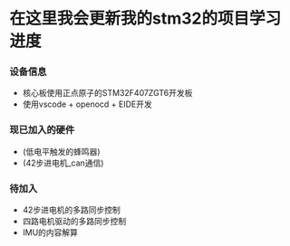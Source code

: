 # 在这里我会更新我的stm32的项目学习进度

### 设备信息
* 核心板使用正点原子的STM32F407ZGT6开发板
* 使用vscode + openocd + EIDE开发

### 现已加入的硬件
* (低电平触发的蜂鸣器)
* (42步进电机_can通信)

### 待加入
* 42步进电机的多路同步控制
* 四路电机驱动的多路同步控制
* IMU的内容解算